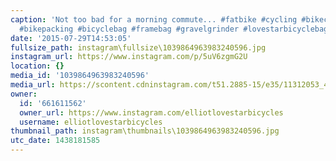 ```yaml
---
caption: 'Not too bad for a morning commute... #fatbike #cycling #bikechi #bikecommute
  #bikepacking #bicyclebag #framebag #gravelgrinder #lovestarbicyclebags'
date: '2015-07-29T14:53:05'
fullsize_path: instagram\fullsize\1039864963983240596.jpg
instagram_url: https://www.instagram.com/p/5uV6zgmG2U
location: {}
media_id: '1039864963983240596'
media_url: https://scontent.cdninstagram.com/t51.2885-15/e35/11312053_423461357861231_691491907_n.jpg?ig_cache_key=MTAzOTg2NDk2Mzk4MzI0MDU5Ng%3D%3D.2
owner:
  id: '661611562'
  owner_url: https://www.instagram.com/elliotlovestarbicycles
  username: elliotlovestarbicycles
thumbnail_path: instagram\thumbnails\1039864963983240596.jpg
utc_date: 1438181585
---
```

